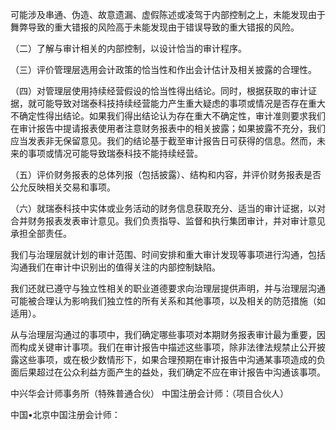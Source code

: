 可能涉及串通、伪造、故意遗漏、虚假陈述或凌驾于内部控制之上，未能发现由于舞弊导致的重大错报的风险高于未能发现由于错误导致的重大错报的风险。  

（二）了解与审计相关的内部控制，以设计恰当的审计程序。  

（三）评价管理层选用会计政策的恰当性和作出会计估计及相关披露的合理性。  

（四）对管理层使用持续经营假设的恰当性得出结论。同时，根据获取的审计证据，就可能导致对瑞泰科技持续经营能力产生重大疑虑的事项或情况是否存在重大不确定性得出结论。如果我们得出结论认为存在重大不确定性，审计准则要求我们在审计报告中提请报表使用者注意财务报表中的相关披露；如果披露不充分，我们应当发表非无保留意见。我们的结论基于截至审计报告日可获得的信息。然而，未来的事项或情况可能导致瑞泰科技不能持续经营。  

（五）评价财务报表的总体列报（包括披露）、结构和内容，并评价财务报表是否公允反映相关交易和事项。  

（六）就瑞泰科技中实体或业务活动的财务信息获取充分、适当的审计证据，以对合并财务报表发表审计意见。我们负责指导、监督和执行集团审计，并对审计意见承担全部责任。  

我们与治理层就计划的审计范围、时间安排和重大审计发现等事项进行沟通，包括沟通我们在审计中识别出的值得关注的内部控制缺陷。  

我们还就已遵守与独立性相关的职业道德要求向治理层提供声明，并与治理层沟通可能被合理认为影响我们独立性的所有关系和其他事项，以及相关的防范措施（如适用）。  

从与治理层沟通过的事项中，我们确定哪些事项对本期财务报表审计最为重要，因而构成关键审计事项。我们在审计报告中描述这些事项，除非法律法规禁止公开披露这些事项，或在极少数情形下，如果合理预期在审计报告中沟通某事项造成的负面后果超过在公众利益方面产生的益处，我们确定不应在审计报告中沟通该事项。  

中兴华会计师事务所（特殊普通合伙） 中国注册会计师：（项目合伙人）  

中国•北京中国注册会计师：  